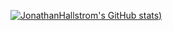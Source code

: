 [![JonathanHallstrom's GitHub stats](https://github-readme-stats.vercel.app/api?username=JonathanHallstrom&theme=radical))](https://github.com/anuraghazra/github-readme-stats)
